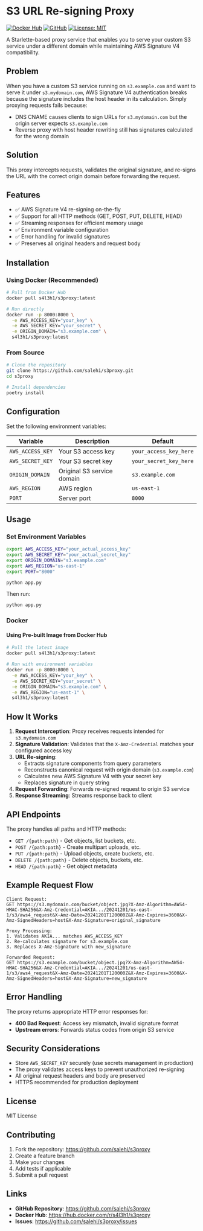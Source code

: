 # S3 URL Re-signing Proxy

[![Docker Hub](https://img.shields.io/docker/pulls/s4l3h1/s3proxy)](https://hub.docker.com/r/s4l3h1/s3proxy)
[![GitHub](https://img.shields.io/github/stars/salehi/s3proxy?style=social)](https://github.com/salehi/s3proxy)
[![License: MIT](https://img.shields.io/badge/License-MIT-yellow.svg)](https://opensource.org/licenses/MIT)

A Starlette-based proxy service that enables you to serve your custom S3 service under a different domain while maintaining AWS Signature V4 compatibility.

## Problem

When you have a custom S3 service running on `s3.example.com` and want to serve it under `s3.mydomain.com`, AWS Signature V4 authentication breaks because the signature includes the host header in its calculation. Simply proxying requests fails because:

- DNS CNAME causes clients to sign URLs for `s3.mydomain.com` but the origin server expects `s3.example.com`
- Reverse proxy with host header rewriting still has signatures calculated for the wrong domain

## Solution

This proxy intercepts requests, validates the original signature, and re-signs the URL with the correct origin domain before forwarding the request.

## Features

- ✅ AWS Signature V4 re-signing on-the-fly
- ✅ Support for all HTTP methods (GET, POST, PUT, DELETE, HEAD)
- ✅ Streaming responses for efficient memory usage
- ✅ Environment variable configuration
- ✅ Error handling for invalid signatures
- ✅ Preserves all original headers and request body

## Installation

### Using Docker (Recommended)

```bash
# Pull from Docker Hub
docker pull s4l3h1/s3proxy:latest

# Run directly
docker run -p 8000:8000 \
  -e AWS_ACCESS_KEY="your_key" \
  -e AWS_SECRET_KEY="your_secret" \
  -e ORIGIN_DOMAIN="s3.example.com" \
  s4l3h1/s3proxy:latest
```

### From Source

```bash
# Clone the repository
git clone https://github.com/salehi/s3proxy.git
cd s3proxy

# Install dependencies
poetry install
```

## Configuration

Set the following environment variables:

| Variable | Description | Default |
|----------|-------------|---------|
| `AWS_ACCESS_KEY` | Your S3 access key | `your_access_key_here` |
| `AWS_SECRET_KEY` | Your S3 secret key | `your_secret_key_here` |
| `ORIGIN_DOMAIN` | Original S3 service domain | `s3.example.com` |
| `AWS_REGION` | AWS region | `us-east-1` |
| `PORT` | Server port | `8000` |

## Usage

### Set Environment Variables

```bash
export AWS_ACCESS_KEY="your_actual_access_key"
export AWS_SECRET_KEY="your_actual_secret_key"
export ORIGIN_DOMAIN="s3.example.com"
export AWS_REGION="us-east-1"
export PORT="8000"

python app.py
```


Then run:
```bash
python app.py
```

### Docker

#### Using Pre-built Image from Docker Hub

```bash
# Pull the latest image
docker pull s4l3h1/s3proxy:latest

# Run with environment variables
docker run -p 8000:8000 \
  -e AWS_ACCESS_KEY="your_key" \
  -e AWS_SECRET_KEY="your_secret" \
  -e ORIGIN_DOMAIN="s3.example.com" \
  -e AWS_REGION="us-east-1" \
  s4l3h1/s3proxy:latest
```


## How It Works

1. **Request Interception**: Proxy receives requests intended for `s3.mydomain.com`
2. **Signature Validation**: Validates that the `X-Amz-Credential` matches your configured access key
3. **URL Re-signing**: 
   - Extracts signature components from query parameters
   - Reconstructs canonical request with origin domain (`s3.example.com`)
   - Calculates new AWS Signature V4 with your secret key
   - Replaces signature in query string
4. **Request Forwarding**: Forwards re-signed request to origin S3 service
5. **Response Streaming**: Streams response back to client

## API Endpoints

The proxy handles all paths and HTTP methods:

- `GET /{path:path}` - Get objects, list buckets, etc.
- `POST /{path:path}` - Create multipart uploads, etc.
- `PUT /{path:path}` - Upload objects, create buckets, etc.
- `DELETE /{path:path}` - Delete objects, buckets, etc.
- `HEAD /{path:path}` - Get object metadata

## Example Request Flow

```
Client Request:
GET https://s3.mydomain.com/bucket/object.jpg?X-Amz-Algorithm=AWS4-HMAC-SHA256&X-Amz-Credential=AKIA.../20241201/us-east-1/s3/aws4_request&X-Amz-Date=20241201T120000Z&X-Amz-Expires=3600&X-Amz-SignedHeaders=host&X-Amz-Signature=original_signature

Proxy Processing:
1. Validates AKIA... matches AWS_ACCESS_KEY
2. Re-calculates signature for s3.example.com
3. Replaces X-Amz-Signature with new_signature

Forwarded Request:
GET https://s3.example.com/bucket/object.jpg?X-Amz-Algorithm=AWS4-HMAC-SHA256&X-Amz-Credential=AKIA.../20241201/us-east-1/s3/aws4_request&X-Amz-Date=20241201T120000Z&X-Amz-Expires=3600&X-Amz-SignedHeaders=host&X-Amz-Signature=new_signature
```

## Error Handling

The proxy returns appropriate HTTP error responses for:

- **400 Bad Request**: Access key mismatch, invalid signature format
- **Upstream errors**: Forwards status codes from origin S3 service

## Security Considerations

- Store `AWS_SECRET_KEY` securely (use secrets management in production)
- The proxy validates access keys to prevent unauthorized re-signing
- All original request headers and body are preserved
- HTTPS recommended for production deployment


## License

MIT License

## Contributing

1. Fork the repository: https://github.com/salehi/s3proxy
2. Create a feature branch
3. Make your changes
4. Add tests if applicable
5. Submit a pull request

## Links

- **GitHub Repository**: https://github.com/salehi/s3proxy
- **Docker Hub**: https://hub.docker.com/r/s4l3h1/s3proxy
- **Issues**: https://github.com/salehi/s3proxy/issues